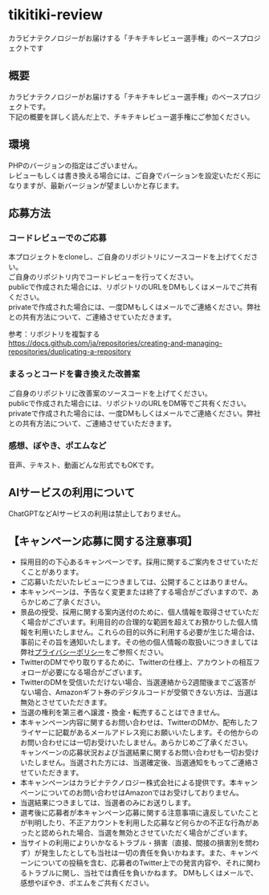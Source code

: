 # tikitiki-review
カラビナテクノロジーがお届けする「チキチキレビュー選手権」のベースプロジェクトです

## 概要

カラビナテクノロジーがお届けする「チキチキレビュー選手権」のベースプロジェクトです。  
下記の概要を詳しく読んだ上で、チキチキレビュー選手権にご参加ください。

## 環境

PHPのバージョンの指定はございません。  
レビューもしくは書き換える場合には、ご自身でバーションを設定いただく形になりますが、最新バージョンが望ましいかと存じます。

## 応募方法

### コードレビューでのご応募
本プロジェクトをcloneし、ご自身のリポジトリにソースコードを上げてください。  
ご自身のリポジトリ内でコードレビューを行ってください。  
publicで作成された場合には、リポジトリのURLをDMもしくはメールでご共有ください。  
privateで作成された場合には、一度DMもしくはメールでご連絡ください。弊社との共有方法について、ご連絡させていただきます。  

参考：リポジトリを複製する  
https://docs.github.com/ja/repositories/creating-and-managing-repositories/duplicating-a-repository

### まるっとコードを書き換えた改善案
ご自身のリポジトリに改善案のソースコードを上げてください。  
publicで作成された場合には、リポジトリのURLをDM等でご共有ください。  
privateで作成された場合には、一度DMもしくはメールでご連絡ください。弊社との共有方法について、ご連絡させていただきます。

### 感想、ぼやき、ポエムなど
音声、テキスト、動画どんな形式でもOKです。  

## AIサービスの利用について
ChatGPTなどAIサービスの利用は禁止しておりません。  

## 【キャンペーン応募に関する注意事項】
- 採用目的の下心あるキャンペーンです。採用に関するご案内をさせていただくことがあります。
- ご応募いただいたレビューにつきましては、公開することはありません。
- 本キャンペーンは、予告なく変更または終了する場合がございますので、あらかじめご了承ください。
- 景品の授受、採用に関する案内送付のために、個人情報を取得させていただく場合がございます。利用目的の合理的な範囲を超えてお預かりした個人情報を利用いたしません。これらの目的以外に利用する必要が生じた場合は、事前にその旨を通知いたします。その他の個人情報の取扱いにつきましては弊社[プライバシーポリシー](https://karabiner.tech/privacy/)をご参照ください。
- TwitterのDMでやり取りするために、Twitterの仕様上、アカウントの相互フォローが必要になる場合がございます。
- TwitterのDMを受信いただけない場合、当選連絡から2週間後までご返答がない場合、Amazonギフト券のデジタルコードが受領できない方は、当選は無効とさせていただきます。
- 当選の権利を第三者へ譲渡・換金・転売することはできません。
- 本キャンペーン内容に関するお問い合わせは、TwitterのDMか、配布したフライヤーに記載があるメールアドレス宛にお願いいたします。その他からのお問い合わせには一切お受けいたしません。あらかじめご了承ください。　
キャンペーンの応募状況および当選結果に関するお問い合わせも一切お受けいたしません。当選された方には、当選確定後、当選通知をもってご連絡させていただきます。
- 本キャンペーンはカラビナテクノロジー株式会社による提供です。本キャンペーンについてのお問い合わせはAmazonではお受けしておりません。
- 当選結果につきましては、当選者のみにお送りします。
- 選考後に応募者が本キャンペーン応募に関する注意事項に違反していたことが判明したり、不正アカウントを利用した応募など何らかの不正な行為があったと認められた場合、当選を無効とさせていただく場合がございます。
- 当サイトの利用によりいかなるトラブル・損害（直接、間接の損害別を問わず）が発⽣したとしても当社は一切の責任を負いかねます。また、キャンペーンについての投稿を含む、応募者のTwitter上での発言内容や、それに関わるトラブルに関し、当社では責任を負いかねます。
DMもしくはメールで、感想やぼやき、ポエムをご共有ください。  

